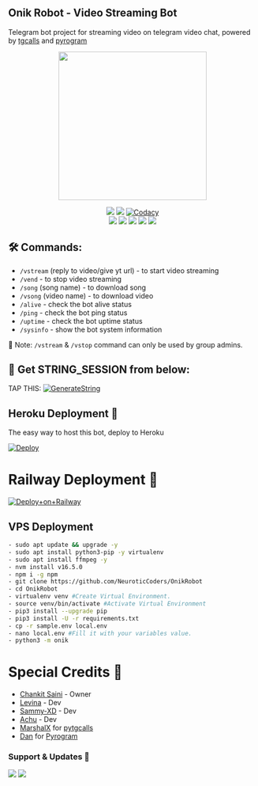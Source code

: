 <h2 align="centre">Onik Robot - Video Streaming Bot</h2>

Telegram bot project for streaming video on telegram video chat, powered by [tgcalls](https://github.com/MarshalX/tgcalls) and [pyrogram](https://github.com/pyrogram/pyrogram)

<p align="center"><a href="https://t.me/OnikRobot"><img src="https://telegra.ph/file/4e8717d59d74412cf0e50.jpg" width="300"></a></p>
<p align="center">
    <a href="https://www.python.org/" alt="made-with-python"> <img src="https://img.shields.io/badge/Made%20with-Python-black.svg?style=flat-square&logo=python&logoColor=blue&color=red" /></a>
    <a href="https://github.com/NeuroticCoders/OnikRobot/graphs/commit-activity" alt="Maintenance"> <img src="https://img.shields.io/badge/Maintained%3F-yes-red.svg?style=flat-square" /></a>
    <a href="https://app.codacy.com/gh/NeuroticCoders/OnikRobot/dashboard"> <img src="https://img.shields.io/codacy/grade/d96a6007921a42209b2e3e078120d2f5?color=red&logo=codacy&style=flat-square" alt="Codacy" /></a><br>
    <a href="https://github.com/NeuroticCoders/OnikRobot"> <img src="https://img.shields.io/github/repo-size/NeuroticCoders/OnikRobot?color=red&logo=github&logoColor=blue&style=flat-square" /></a>
    <a href="https://github.com/NeuroticCoders/OnikRobot/commits/main"> <img src="https://img.shields.io/github/last-commit/NeuroticCoders/OnikRobot?color=red&logo=github&logoColor=blue&style=flat-square" /></a>
    <a href="https://github.com/NeuroticCoders/OnikRobot/issues"> <img src="https://img.shields.io/github/issues/NeuroticCoders/OnikRobot?color=red&logo=github&logoColor=blue&style=flat-square" /></a>
    <a href="https://github.com/NeuroticCoders/OnikRobot/network/members"> <img src="https://img.shields.io/github/forks/NeuroticCoders/OnikRobot?color=red&logo=github&logoColor=blue&style=flat-square" /></a>  
    <a href="https://github.com/NeuroticCoders/OnikRobot/network/members"> <img src="https://img.shields.io/github/stars/NeuroticCoders/OnikRobot?color=red&logo=github&logoColor=blue&style=flat-square" /></a>  
</p>

## 🛠 Commands:
- `/vstream` (reply to video/give yt url) - to start video streaming
- `/vend` - to stop video streaming
- `/song` (song name) - to download song
- `/vsong` (video name) - to download video
- `/alive` - check the bot alive status
- `/ping` - check the bot ping status
- `/uptime` - check the bot uptime status
- `/sysinfo` - show the bot system information

📝 Note: `/vstream` & `/vstop` command can only be used by group admins.

## 🧪 Get STRING_SESSION from below:

TAP THIS: [![GenerateString](https://img.shields.io/badge/repl.it-generateString-yellowgreen)](https://replit.com/@levinalab/StringSession#main.py)

## Heroku Deployment 💜
The easy way to host this bot, deploy to Heroku

[![Deploy](https://www.herokucdn.com/deploy/button.svg)](https://heroku.com/deploy?template=https://github.com/NeuroticCoders/OnikRobot)

# Railway Deployment 🚄
[![Deploy+on+Railway](https://railway.app/button.svg)](https://railway.app/new/template?template=https://github.com/NeuroticCoders/OnikRobot&envs=API_ID,API_HASH,BOT_TOKEN,BOT_USERNAME,ASSISTANT_USERNAME,SESSION_NAME,SUDO_USERS,DURATION_LIMIT)

## VPS Deployment
```sh
- sudo apt update && upgrade -y
- sudo apt install python3-pip -y virtualenv
- sudo apt install ffmpeg -y
- nvm install v16.5.0
- npm i -g npm
- git clone https://github.com/NeuroticCoders/OnikRobot
- cd OnikRobot
- virtualenv venv #Create Virtual Environment.
- source venv/bin/activate #Activate Virtual Environment
- pip3 install --upgrade pip
- pip3 install -U -r requirements.txt
- cp -r sample.env local.env
- nano local.env #Fill it with your variables value.
- python3 -m onik
```

# Special Credits 💖
- [Chankit Saini](https://github.com/NeuroticCoders) - Owner
- [Levina](https://github.com/levina-lab) - Dev
- [Sammy-XD](https://github.com/Sammy-XD) - Dev
- [Achu](https://github.com/Achu2234) - Dev
- [MarshalX](https://github.com/MarshalX) for [pytgcalls](https://github.com/MarshalX)
- [Dan](https://github.com/delivrance) for [Pyrogram](https://github.com/pyrogram)

### Support & Updates 🎑
<a href="https://t.me/NeuroticBotSupport"><img src="https://img.shields.io/badge/Join-Group%20Support-blue.svg?style=for-the-badge&logo=Telegram"></a> <a href="https://t.me/NeuroticBots"><img src="https://img.shields.io/badge/Join-Updates%20Channel-blue.svg?style=for-the-badge&logo=Telegram"></a>
